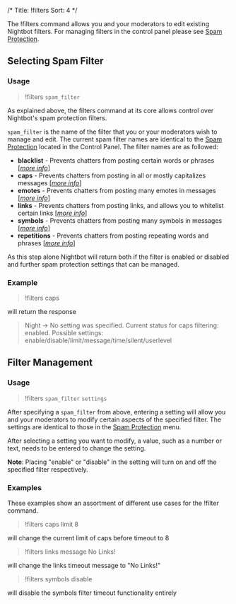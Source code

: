 /*
Title: !filters
Sort: 4
*/

The !filters command allows you and your moderators to edit existing Nightbot filters. For managing filters in the control panel please see [Spam Protection](https://docs.nightbot.tv/control-panel/spam-protection).

## Selecting Spam Filter

### Usage

> !filters `spam_filter`

As explained above, the filters command at its core allows control over Nightbot's spam protection filters.

`spam_filter` is the name of the filter that you or your moderators wish to manage and edit. The current spam filter names are identical to the [Spam Protection](https://docs.nightbot.tv/control-panel/spam-protection) located in the Control Panel. The filter names are as followed:  

- **blacklist** - Prevents chatters from posting certain words or phrases [[*more info*](https://docs.nightbot.tv/spam-protection/blacklist)]
- **caps** - Prevents chatters from posting in all or mostly capitalizes messages [[*more info*](https://docs.nightbot.tv/spam-protection/caps)]
- **emotes** - Prevents chatters from posting many emotes in messages [[*more info*](https://docs.nightbot.tv/spam-protection/emotes)]
- **links** - Prevents chatters from posting links, and allows you to whitelist certain links [[*more info*](https://docs.nightbot.tv/spam-protection/links)]
- **symbols** - Prevents chatters from posting many symbols in messages [[*more info*](https://docs.nightbot.tv/spam-protection/symbols)]
- **repetitions** - Prevents chatters from posting repeating words and phrases [[*more info*](https://docs.nightbot.tv/spam-protection/repetitions)]

As this step alone Nightbot will return both if the filter is enabled or disabled and further spam protection settings that can be managed.

### Example

> !filters caps

will return the response

> Night -> No setting was specified. Current status for caps filtering: enabled. Possible settings: enable/disable/limit/message/time/silent/userlevel

## Filter Management 

### Usage

> !filters `spam_filter` `settings`

After specifying a `spam_filter` from above, entering a setting will allow you and your moderators to modify certain aspects of the specified filter. The settings are identical to those in the [Spam Protection](https://docs.nightbot.tv/control-panel/spam-protection) menu.

After selecting a setting you want to modify, a value, such as a number or text, needs to be entered to change the setting.

**Note**: Placing "enable" or "disable" in the setting will turn on and off the specified filter respectively.

### Examples

These examples show an assortment of different use cases for the !filter command.

> !filters caps limit 8

will change the current limit of caps before timeout to 8

> !filters links message No Links!

will change the links timeout message to "No Links!"

> !filters symbols disable

will disable the symbols filter timeout functionality entirely


